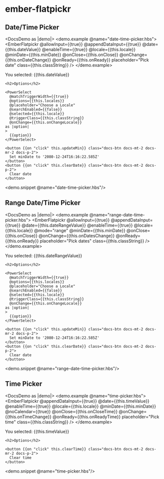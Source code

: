# ember-flatpickr

## Date/Time Picker

<DocsDemo as |demo|>
  <demo.example @name="date-time-picker.hbs">
    <EmberFlatpickr
      @allowInput={{true}}
      @appendDataInput={{true}}
      @date={{this.dateValue}}
      @enableTime={{true}}
      @locale={{this.locale}}
      @minDate={{this.minDate}}
      @onClose={{this.onClose}}
      @onChange={{this.onDateChange}}
      @onReady={{this.onReady}}
      placeholder="Pick date"
      class={{this.classString}}
    />
  </demo.example>

  <div class="docs-m-4">
    <p class="selectedValue">
      You selected: {{this.dateValue}}
    </p>
    
    <h2>Options</h2>
    
    <PowerSelect
      @matchTriggerWidth={{true}}
      @options={{this.locales}}
      @placeholder="Choose a Locale"
      @searchEnabled={{false}}
      @selected={{this.locale}}
      @triggerClass={{this.classString}}
      @onChange={{this.onChangeLocale}}
    as |option|
    >
      {{option}}
    </PowerSelect>
    
    <button {{on "click" this.updateMin}} class="docs-btn docs-mt-2 docs-mr-2 docs-p-2">
      Set minDate to '2080-12-24T16:16:22.585Z'
    </button>
    <button {{on "click" this.clearDate}} class="docs-btn docs-mt-2 docs-p-2">
      Clear date
    </button>
  </div>
  
  <demo.snippet @name="date-time-picker.hbs"/>
</DocsDemo>

## Range Date/Time Picker

<DocsDemo as |demo|>
  <demo.example @name="range-date-time-picker.hbs">
    <EmberFlatpickr
      @allowInput={{true}}
      @appendDataInput={{true}}
      @date={{this.dateRangeValue}}
      @enableTime={{true}}
      @locale={{this.locale}}
      @mode="range"
      @minDate={{this.minDate}}
      @onClose={{this.onClose}}
      @onChange={{this.onDatesChange}}
      @onReady={{this.onReady}}
      placeholder="Pick dates"
      class={{this.classString}}
    />
  </demo.example>

  <div class="docs-m-4">
    <p class="selectedValue">
      You selected: {{this.dateRangeValue}}
    </p>
    
    <h2>Options</h2>
    
    <PowerSelect
      @matchTriggerWidth={{true}}
      @options={{this.locales}}
      @placeholder="Choose a Locale"
      @searchEnabled={{false}}
      @selected={{this.locale}}
      @triggerClass={{this.classString}}
      @onChange={{this.onChangeLocale}}
    as |option|
    >
      {{option}}
    </PowerSelect>
    
    <button {{on "click" this.updateMin}} class="docs-btn docs-mt-2 docs-mr-2 docs-p-2">
      Set minDate to '2080-12-24T16:16:22.585Z'
    </button>
    <button {{on "click" this.clearDate}} class="docs-btn docs-mt-2 docs-p-2">
      Clear date
    </button>
  </div>
  
  <demo.snippet @name="range-date-time-picker.hbs"/>
</DocsDemo>

## Time Picker

<DocsDemo as |demo|>
  <demo.example @name="time-picker.hbs">
    <EmberFlatpickr
      @appendDataInput={{true}}
      @date={{this.timeValue}}
      @enableTime={{true}}
      @locale={{this.locale}}
      @minDate={{this.minDate}}
      @noCalendar={{true}}
      @onClose={{this.onCloseTime}}
      @onChange={{this.onTimeChange}}
      @onReady={{this.onReadyTime}}
      placeholder="Pick time"
      class={{this.classString}}
    />
  </demo.example>

  <div class="docs-m-4">
    <p class="selectedValue">
      You selected: {{this.timeValue}}
    </p>
    
    <h2>Options</h2>
    
    <button {{on "click" this.clearTime}} class="docs-btn docs-mt-2 docs-mr-2 docs-p-2">
      Clear time
    </button>
  </div>
 
  <demo.snippet @name="time-picker.hbs"/>
</DocsDemo>
